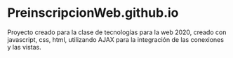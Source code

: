 # PreinscripcionWeb.github.io

Proyecto creado para la clase de tecnologías para la web 2020, creado con javascript, css, html, utilizando AJAX para la integración de las conexiones y las vistas.
